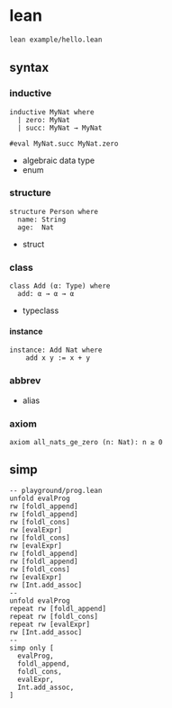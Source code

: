 # lean
```sh
lean example/hello.lean
```

## syntax

### inductive
```lean
inductive MyNat where
  | zero: MyNat
  | succ: MyNat → MyNat

#eval MyNat.succ MyNat.zero
```
- algebraic data type
- enum

### structure
```lean
structure Person where
  name: String
  age:  Nat
```
- struct

### class
```lean
class Add (α: Type) where
  add: α → α → α
```
- typeclass

#### instance
```lean
instance: Add Nat where
    add x y := x + y
```

### abbrev
- alias

### axiom
```lean
axiom all_nats_ge_zero (n: Nat): n ≥ 0
```

## simp
```lean
-- playground/prog.lean
unfold evalProg
rw [foldl_append]
rw [foldl_append]
rw [foldl_cons]
rw [evalExpr]
rw [foldl_cons]
rw [evalExpr]
rw [foldl_append]
rw [foldl_append]
rw [foldl_cons]
rw [evalExpr]
rw [Int.add_assoc]
--
unfold evalProg
repeat rw [foldl_append]
repeat rw [foldl_cons]
repeat rw [evalExpr]
rw [Int.add_assoc]
--
simp only [
  evalProg,
  foldl_append,
  foldl_cons,
  evalExpr,
  Int.add_assoc,
]
```
